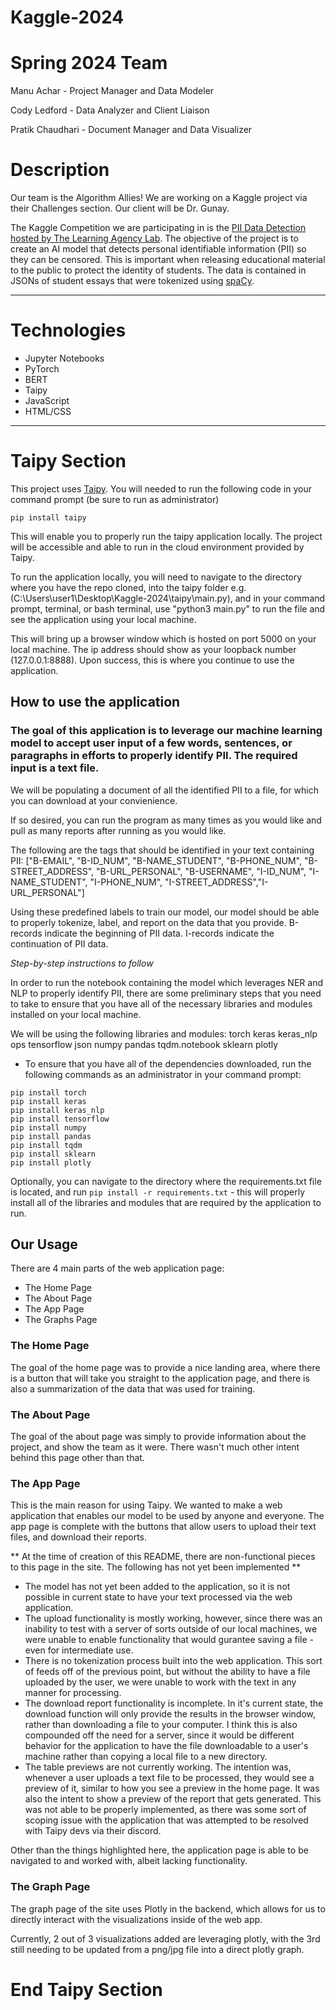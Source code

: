 # Kaggle-2024

# Spring 2024 Team
Manu Achar - Project Manager and Data Modeler

Cody Ledford - Data Analyzer and Client Liaison

Pratik Chaudhari - Document Manager and Data Visualizer

# Description
Our team is the Algorithm Allies! We are working on a Kaggle project via their Challenges section. Our client will be Dr. Gunay.

The Kaggle Competition we are participating in is the [PII Data Detection hosted by The Learning Agency Lab](https://www.kaggle.com/competitions/pii-detection-removal-from-educational-data/overview). The objective of the project is to create an AI model that detects personal identifiable information (PII) so they can be censored. This is important when releasing educational material to the public to protect the identity of students. The data is contained in JSONs of student essays that were tokenized using [spaCy](https://spacy.io/).

---

# Technologies
* Jupyter Notebooks
* PyTorch
* BERT
* Taipy
* JavaScript
* HTML/CSS

---

# Taipy Section

This project uses [Taipy](https://www.taipy.io/). You will needed to run the following code in your command prompt (be sure to run as administrator) 
```
pip install taipy
```

This will enable you to properly run the taipy application locally. The project will be accessible and able to run in the cloud environment provided by Taipy. 

To run the application locally, you will need to navigate to the directory where you have the repo cloned, into the taipy folder e.g.(C:\Users\user1\Desktop\Kaggle-2024\taipy\main.py), and in your command prompt, terminal, or bash terminal, use "python3 main.py" to run the file and see the application using your local machine.

This will bring up a browser window which is hosted on port 5000 on your local machine. The ip address should show as your loopback number (127.0.0.1:8888). Upon success, this is where you continue to use the application. 

## How to use the application

### The goal of this application is to leverage our machine learning model to accept user input of a few words, sentences, or paragraphs in efforts to properly identify PII. The required input is a text file.

We will be populating a document of all the identified PII to a file, for which you can download at your convienience.

If so desired, you can run the program as many times as you would like and pull as many reports after running as you would like.

The following are the tags that should be identified in your text containing PII: ["B-EMAIL", "B-ID_NUM", "B-NAME_STUDENT", "B-PHONE_NUM",
              "B-STREET_ADDRESS", "B-URL_PERSONAL", "B-USERNAME",
              "I-ID_NUM", "I-NAME_STUDENT", "I-PHONE_NUM",
              "I-STREET_ADDRESS","I-URL_PERSONAL"]

Using these predefined labels to train our model, our model should be able to properly tokenize, label, and report on the data that you provide. B-records indicate the beginning of PII data. I-records indicate the continuation of PII data.

*Step-by-step instructions to follow*

In order to run the notebook containing the model which leverages NER and NLP to properly identify PII, there are some preliminary steps that you need to take to ensure that you have all of the necessary libraries and modules installed on your local machine.


We will be using the following libraries and modules:
torch
keras
keras_nlp
ops
tensorflow
json
numpy
pandas
tqdm.notebook
sklearn
plotly

- To ensure that you have all of the dependencies downloaded, run the following commands as an administrator in your command prompt:

```
pip install torch
pip install keras
pip install keras_nlp
pip install tensorflow
pip install numpy
pip install pandas
pip install tqdm
pip install sklearn
pip install plotly
```

Optionally, you can navigate to the directory where the requirements.txt file is located, and run ```pip install -r requirements.txt``` - this will properly install all of the libraries and modules that are required by the application to run.

## Our Usage

There are 4 main parts of the web application page:
- The Home Page
- The About Page
- The App Page
- The Graphs Page

### The Home Page
The goal of the home page was to provide a nice landing area, where there is a button that will take you straight to the application page, and there is also a summarization of the data that was used for training.

### The About Page
The goal of the about page was simply to provide information about the project, and show the team as it were. There wasn't much other intent behind this page other than that.

### The App Page
This is the main reason for using Taipy. We wanted to make a web application that enables our model to be used by anyone and everyone. The app page is complete with the buttons that allow users to upload their text files, and download their reports.

** At the time of creation of this README, there are non-functional pieces to this page in the site. The following has not yet been implemented **
 - The model has not yet been added to the application, so it is not possible in current state to have your text processed via the web application.
 - The upload functionality is mostly working, however, since there was an inability to test with a server of sorts outside of our local machines, we were unable to enable functionality that would gurantee saving a file - even for intermediate use.
 - There is no tokenization process built into the web application. This sort of feeds off of the previous point, but without the ability to have a file uploaded by the user, we were unable to work with the text in any manner for processing.
 - The download report functionality is incomplete. In it's current state, the download function will only provide the results in the browser window, rather than downloading a file to your computer. I think this is also compounded off the need for a server, since it would be different behavior for the application to have the file downloadable to a user's machine rather than copying a local file to a new directory.
 - The table previews are not currently working. The intention was, whenever a user uploads a text file to be processed, they would see a preview of it, similar to how you see a preview in the home page. It was also the intent to show a preview of the report that gets generated. This was not able to be properly implemented, as there was some sort of scoping issue with the application that was attempted to be resolved with Taipy devs via their discord.

 Other than the things highlighted here, the application page is able to be navigated to and worked with, albeit lacking functionality.

 ### The Graph Page
 The graph page of the site uses Plotly in the backend, which allows for us to directly interact with the visualizations inside of the web app. 

 Currently, 2 out of 3 visualizations added are leveraging plotly, with the 3rd still needing to be updated from a png/jpg file into a direct plotly graph.

 # End Taipy Section
